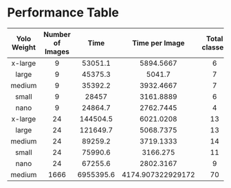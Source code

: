 # Performance Table

| Yolo Weight | Number of Images | Time     | Time per Image | Total classes |
| :---------: | :--------------: | :------: | :------------: | :-----------: |
| x-large     | 9                | 53051.1  | 5894.5667      | 6             |
| large       | 9                | 45375.3  | 5041.7         | 7             |
| medium      | 9                | 35392.2  | 3932.4667      | 7             |
| small       | 9                | 28457    | 3161.8889      | 6             |
| nano        | 9                | 24864.7  | 2762.7445      | 4             |
| x-large     | 24               | 144504.5 | 6021.0208      | 13            |
| large       | 24               | 121649.7 | 5068.7375      | 13            |
| medium      | 24               | 89259.2  | 3719.1333      | 14            |
| small       | 24               | 75990.6  | 3166.275       | 11            |
| nano        | 24               | 67255.6  | 2802.3167      | 9             |
| medium | 1666 | 6955395.6 | 4174.907322929172 | 70 |